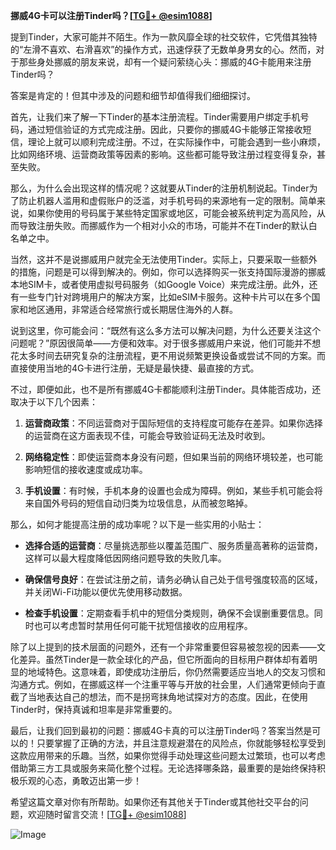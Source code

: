 **挪威4G卡可以注册Tinder吗？[[TG💪+ @esim1088](https://t.me/s/esim1088)]**

提到Tinder，大家可能并不陌生。作为一款风靡全球的社交软件，它凭借其独特的“左滑不喜欢、右滑喜欢”的操作方式，迅速俘获了无数单身男女的心。然而，对于那些身处挪威的朋友来说，却有一个疑问萦绕心头：挪威的4G卡能用来注册Tinder吗？

答案是肯定的！但其中涉及的问题和细节却值得我们细细探讨。

首先，让我们来了解一下Tinder的基本注册流程。Tinder需要用户绑定手机号码，通过短信验证的方式完成注册。因此，只要你的挪威4G卡能够正常接收短信，理论上就可以顺利完成注册。不过，在实际操作中，可能会遇到一些小麻烦，比如网络环境、运营商政策等因素的影响。这些都可能导致注册过程变得复杂，甚至失败。

那么，为什么会出现这样的情况呢？这就要从Tinder的注册机制说起。Tinder为了防止机器人滥用和虚假账户的泛滥，对手机号码的来源地有一定的限制。简单来说，如果你使用的号码属于某些特定国家或地区，可能会被系统判定为高风险，从而导致注册失败。而挪威作为一个相对小众的市场，可能并不在Tinder的默认白名单之中。

当然，这并不是说挪威用户就完全无法使用Tinder。实际上，只要采取一些额外的措施，问题是可以得到解决的。例如，你可以选择购买一张支持国际漫游的挪威本地SIM卡，或者使用虚拟号码服务（如Google Voice）来完成注册。此外，还有一些专门针对跨境用户的解决方案，比如eSIM卡服务。这种卡片可以在多个国家和地区通用，非常适合经常旅行或长期居住海外的人群。

说到这里，你可能会问：“既然有这么多方法可以解决问题，为什么还要关注这个问题呢？”原因很简单——方便和效率。对于很多挪威用户来说，他们可能并不想花太多时间去研究复杂的注册流程，更不用说频繁更换设备或尝试不同的方案。而直接使用当地的4G卡进行注册，无疑是最快捷、最直接的方式。

不过，即便如此，也不是所有挪威4G卡都能顺利注册Tinder。具体能否成功，还取决于以下几个因素：

1. **运营商政策**：不同运营商对于国际短信的支持程度可能存在差异。如果你选择的运营商在这方面表现不佳，可能会导致验证码无法及时收到。
   
2. **网络稳定性**：即使运营商本身没有问题，但如果当前的网络环境较差，也可能影响短信的接收速度或成功率。

3. **手机设置**：有时候，手机本身的设置也会成为障碍。例如，某些手机可能会将来自国外号码的短信自动归类为垃圾信息，从而被忽略掉。

那么，如何才能提高注册的成功率呢？以下是一些实用的小贴士：

- **选择合适的运营商**：尽量挑选那些以覆盖范围广、服务质量高著称的运营商，这样可以最大程度降低因网络问题导致的失败几率。
  
- **确保信号良好**：在尝试注册之前，请务必确认自己处于信号强度较高的区域，并关闭Wi-Fi功能以便优先使用移动数据。

- **检查手机设置**：定期查看手机中的短信分类规则，确保不会误删重要信息。同时也可以考虑暂时禁用任何可能干扰短信接收的应用程序。

除了以上提到的技术层面的问题外，还有一个非常重要但容易被忽视的因素——文化差异。虽然Tinder是一款全球化的产品，但它所面向的目标用户群体却有着明显的地域特色。这意味着，即使成功注册后，你仍然需要适应当地人的交友习惯和沟通方式。例如，在挪威这样一个注重平等与开放的社会里，人们通常更倾向于直截了当地表达自己的想法，而不是拐弯抹角地试探对方的态度。因此，在使用Tinder时，保持真诚和坦率是非常重要的。

最后，让我们回到最初的问题：挪威4G卡真的可以注册Tinder吗？答案当然是可以的！只要掌握了正确的方法，并且注意规避潜在的风险点，你就能够轻松享受到这款应用带来的乐趣。当然，如果你觉得手动处理这些问题太过繁琐，也可以考虑借助第三方工具或服务来简化整个过程。无论选择哪条路，最重要的是始终保持积极乐观的心态，勇敢迈出第一步！

希望这篇文章对你有所帮助。如果你还有其他关于Tinder或其他社交平台的问题，欢迎随时留言交流！[[TG💪+ @esim1088](https://t.me/s/esim1088)] 

![Image](https://i.postimg.cc/4NQfJmqS/Snipaste-2025-05-13-00-14-12.png)